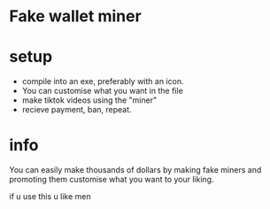 # Fake wallet miner

# setup
- compile into an exe, preferably with an icon.
- You can customise what you want in the file
- make tiktok videos using the "miner"
- recieve payment, ban, repeat.

# info

You can easily make thousands of dollars by making fake miners and promoting them
customise what you want to your liking.

if u use this u like men

